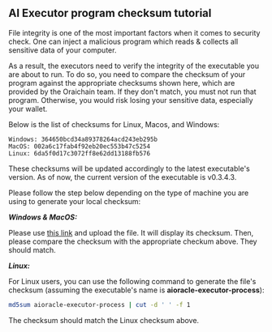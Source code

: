 ## AI Executor program checksum tutorial

File integrity is one of the most important factors when it comes to security check. One can inject a malicious program which reads & collects all sensitive data of your computer.

As a result, the executors need to verify the integrity of the executable you are about to run. To do so, you need to compare the checksum of your program against the appropriate checksums shown here, which are provided by the Oraichain team. If they don't match, you must not run that program. Otherwise, you would risk losing your sensitive data, especially your wallet.

Below is the list of checksums for Linux, Macos, and Windows:

```
Windows: 364650bcd34a89378264acd243eb295b
MacOS: 002a6c17fab4f92eb20ec553b47c5254
Linux: 6da5f0d17c3072ff8e62dd13188fb576
```

These checksums will be updated accordingly to the latest executable's version. As of now, the current version of the executable is v0.3.4.3.

Please follow the step below depending on the type of machine you are using to generate your local checksum:

***Windows & MacOS:***

Please use [this link](http://emn178.github.io/online-tools/md5_checksum.html) and upload the file. It will display its checksum. Then, please compare the checksum with the appropriate checkum above. They should match.

***Linux:***

For Linux users, you can use the following command to generate the file's checksum (assuming the executable's name is **aioracle-executor-process**):

```bash
md5sum aioracle-executor-process | cut -d ' ' -f 1
```

The checksum should match the Linux checksum above.